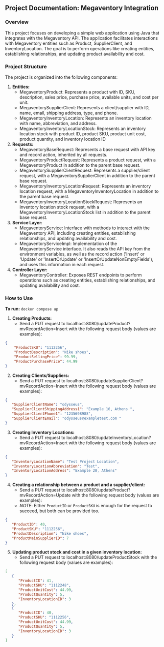 ## Project Documentation: Megaventory Integration

### Overview

This project focuses on developing a simple web application using Java that integrates with the Megaventory API. The application facilitates interactions with Megaventory entities such as Product, SupplierClient, and InventoryLocation. The goal is to perform operations like creating entities, establishing relationships, and updating product availability and cost.

### Project Structure

The project is organized into the following components:

1. **Entities:**
   - MegaventoryProduct: Represents a product with ID, SKU, description, sales price, purchase price, available units, and cost per unit.
   - MegaventorySupplierClient: Represents a client/supplier with ID, name, email, shipping address, type, and phone.
   - MegaventoryInventoryLocation: Represents an inventory location with name, abbreviation, and address.
   - MegaventoryInventoryLocationStock: Represents an inventory location stock with product ID, product SKU, product unit cost, product quantity, and inventory location ID
2. **Requests:**
   - MegaventoryBaseRequest: Represents a base request with API key and record action, inherited by all requests.
   - MegaventoryProductRequest: Represents a product request, with a MegaventoryProduct in addition to the parent base request.
   - MegaventorySupplierClientRequest: Represents a supplier/client request, with a MegaventorySupplierClient in addition to the parent base request.
   - MegaventoryInventoryLocationRequest: Represents an inventory location request, with a MegaventoryInventoryLocation in addition to the parent base request.
   - MegaventoryInventoryLocationStockRequest: Represents an inventory location stock request, with a MegaventoryInventoryLocationStock list in addition to the parent base request.
3. **Service Layer:**
   - MegaventoryService: Interface with methods to interact with the Megaventory API, including creating entities, establishing relationships, and updating availability and cost.
   - MegaventoryServiceImpl: Implementation of the MegaventoryService interface. It also reads the API key from the environment variables, as well as the record action ('Insert' or 'Update' or 'InsertOrUpdate' or 'InsertOrUpdateNonEmptyFields'), and uses this information in each request.
4. **Controller Layer:**
   - MegaventoryController: Exposes REST endpoints to perform operations such as creating entities, establishing relationships, and updating availability and cost.

### How to Use
**To run:** `docker compose up`

1. **Creating Products:**
   - Send a PUT request to localhost:8080/updateProduct?mvRecordAction=Insert with the following request body (values are examples):
```json
{
    "ProductSKU": "1112256",
    "ProductDescription": "Nike shoes",
    "ProductSellingPrice": 99.99,
    "ProductPurchasePrice": 44.99
}
```

2. **Creating Clients/Suppliers:**
   - Send a PUT request to localhost:8080/updateSupplierClient?mvRecordAction=Insert with the following request body (values are examples):
```json
{
   "SupplierClientName": "odysseus",
   "SupplierClientShippingAddress1": "Example 10, Athens ",
   "SupplierClientPhone1": "1235698988",
   "SupplierClientEmail": "odysseus@exampletest.com "
}
```
3. **Creating Inventory Locations:**
   - Send a PUT request to localhost:8080/updateInventoryLocation?mvRecordAction=Insert with the following request body (values are examples):
```json
{
   "InventoryLocationName": "Test Project Location",
   "InventoryLocationAbbreviation": "Test",
   "InventoryLocationAddress": "Example 20, Athens"
}
```
4. **Creating a relationship between a product and a supplier/client:**
   - Send a PUT request to localhost:8080/updateProduct?mvRecordAction=Update with the following request body (values are examples):
   - *NOTE*: Either `ProductID` or `ProductSKU` is enough for the request to succeed, but both can be provided too.
```json
{
   "ProductID": 40,
   "ProductSKU": "1112256",
   "ProductDescription": "Nike shoes",
   "ProductMainSupplierID": 7
}
```
5. **Updating product stock and cost in a given inventory location:**
   - Send a PUT request to localhost:8080/updateProductStock with the following request body (values are examples):
```json
[
   {
      "ProductID": 41,
      "ProductSKU": "1112248",
      "ProductUnitCost": 44.99,
      "ProductQuantity": 5,
      "InventoryLocationID": 3
   },
   {
      "ProductID": 40,
      "ProductSKU": "1112256",
      "ProductUnitCost": 44.99,
      "ProductQuantity": 5,
      "InventoryLocationID": 3
   }
]
```